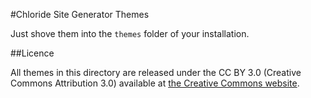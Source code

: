 #Chloride Site Generator Themes

Just shove them into the `themes` folder of your installation.

##Licence

All themes in this directory are released under the CC BY 3.0 (Creative Commons Attribution 3.0) available at [the Creative Commons website](https://creativecommons.org/licenses/by/3.0/).